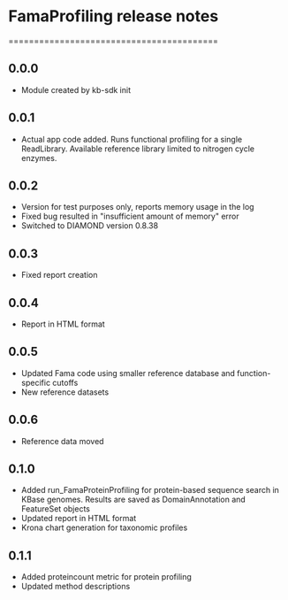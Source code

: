 # FamaProfiling release notes
=========================================

0.0.0
-----
* Module created by kb-sdk init

0.0.1
-----
* Actual app code added. Runs functional profiling for a single ReadLibrary. Available reference library limited to nitrogen cycle enzymes.

0.0.2
-----
* Version for test purposes only, reports memory usage in the log
* Fixed bug resulted in "insufficient amount of memory" error
* Switched to DIAMOND version 0.8.38

0.0.3
-----
* Fixed report creation

0.0.4
-----
* Report in HTML format

0.0.5
-----
* Updated Fama code using smaller reference database and function-specific cutoffs
* New reference datasets

0.0.6
-----
* Reference data moved

0.1.0
-----
* Added run_FamaProteinProfiling for protein-based sequence search in KBase genomes. Results are saved as DomainAnnotation and FeatureSet objects
* Updated report in HTML format
* Krona chart generation for taxonomic profiles

0.1.1
-----
* Added proteincount metric for protein profiling
* Updated method descriptions

